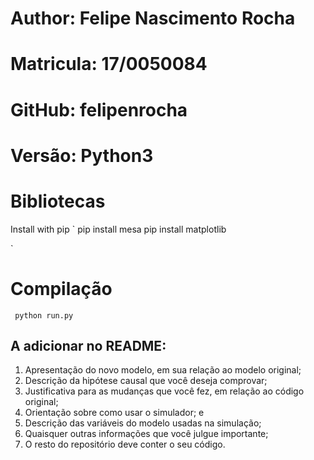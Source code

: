 # Author: Felipe Nascimento Rocha
# Matricula: 17/0050084 
# GitHub: felipenrocha
# Versão: Python3



# Bibliotecas
Install with pip
`
pip install mesa
pip install matplotlib

` 

# Compilação

` 
python run.py
`
## A adicionar no README:
1. Apresentação do novo modelo, em sua relação ao modelo original;
2. Descrição da hipótese causal que você deseja comprovar;
3. Justificativa para as mudanças que você fez, em relação ao código original;
4. Orientação sobre como usar o simulador; e
5. Descrição das variáveis do modelo usadas na simulação;
6. Quaisquer outras informações que você julgue importante;
7. O resto do repositório deve conter o seu código.



